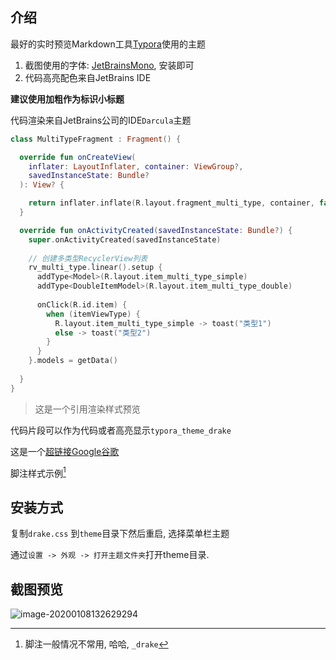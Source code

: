 ## 介绍

最好的实时预览Markdown工具[Typora](https://typora.io/)使用的主题



1. 截图使用的字体: [JetBrainsMono](https://www.jetbrains.com/lp/mono/), 安装即可
2. 代码高亮配色来自JetBrains IDE



**建议使用加粗作为标识小标题**

代码渲染来自JetBrains公司的IDE`Darcula`主题

```kotlin
class MultiTypeFragment : Fragment() {

  override fun onCreateView(
    inflater: LayoutInflater, container: ViewGroup?,
    savedInstanceState: Bundle?
  ): View? {

    return inflater.inflate(R.layout.fragment_multi_type, container, false)
  }

  override fun onActivityCreated(savedInstanceState: Bundle?) {
    super.onActivityCreated(savedInstanceState)
		
    // 创建多类型RecyclerView列表
    rv_multi_type.linear().setup {
      addType<Model>(R.layout.item_multi_type_simple)
      addType<DoubleItemModel>(R.layout.item_multi_type_double)
      
      onClick(R.id.item) {
        when (itemViewType) {
          R.layout.item_multi_type_simple -> toast("类型1")
          else -> toast("类型2")
        }
      }
    }.models = getData()
    
  }
}
```



> 这是一个引用渲染样式预览



代码片段可以作为代码或者高亮显示`typora_theme_drake`

这是一个[超链接Google谷歌](https://github.com/liangjingkanji)



脚注样式示例[^Drake]



[^Drake]: 脚注一般情况不常用, 哈哈, `_drake`	

## 安装方式

复制`drake.css` 到`theme`目录下然后重启, 选择菜单栏主题

通过`设置 -> 外观 -> 打开主题文件夹`打开theme目录.

## 截图预览

![image-20200108132629294](https://tva1.sinaimg.cn/large/00831rSTgy1gd8mqxk4wlj30u017q17e.jpg)

